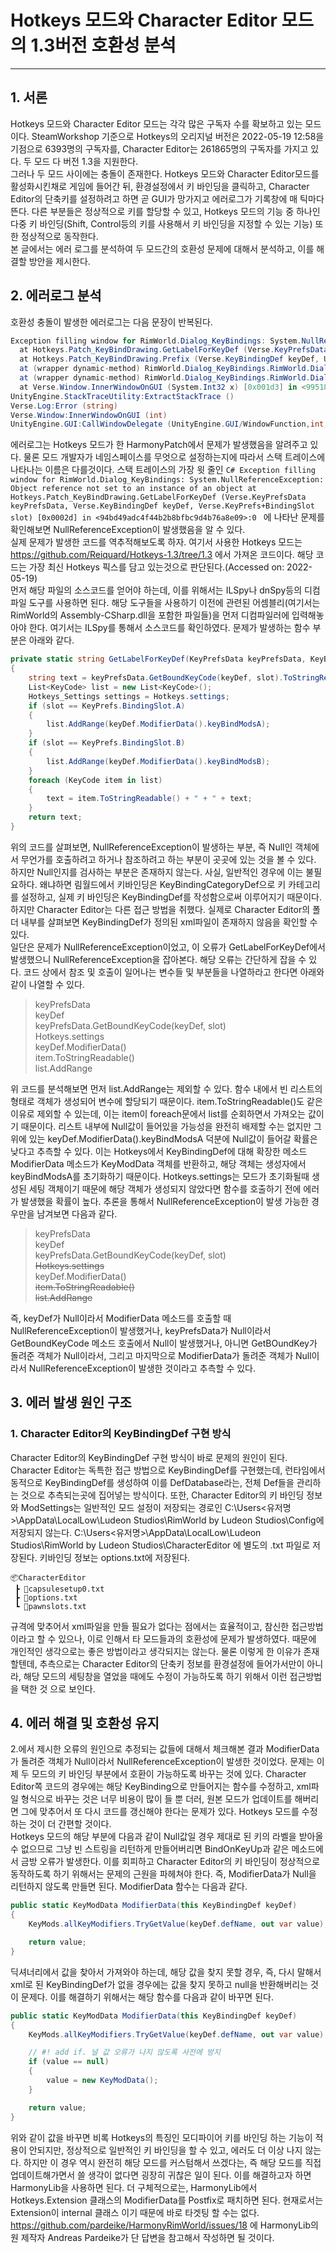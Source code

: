 # Hotkeys 모드와 Character Editor 모드의 1.3버전 호환성 분석
---
## 1. 서론
Hotkeys 모드와 Character Editor 모드는 각각 많은 구독자 수를 확보하고 있는 모드이다. SteamWorkshop 기준으로 Hotkeys의 오리지널 버전은 2022-05-19 12:58을 기점으로 6393명의 구독자를, Character Editor는 261865명의 구독자를 가지고 있다. 두 모드 다 버전 1.3을 지원한다.  
그러나 두 모드 사이에는 충돌이 존재한다. Hotkeys 모드와 Character Editor모드를 활성화시킨채로 게임에 들어간 뒤, 환경설정에서 키 바인딩을 클릭하고, Character Editor의 단축키를 설정하려고 하면 곧 GUI가 망가지고 에러로그가 기록창에 매 틱마다 뜬다. 다른 부분들은 정상적으로 키를 할당할 수 있고, Hotkeys 모드의 기능 중 하나인 다중 키 바인딩(Shift, Control등의 키를 사용해서 키 바인딩을 지정할 수 있는 기능) 또한 정상적으로 동작한다.  
본 글에서는 에러 로그를 분석하여 두 모드간의 호환성 문제에 대해서 분석하고, 이를 해결할 방안을 제시한다.

## 2. 에러로그 분석
호환성 충돌이 발생한 에러로그는 다음 문장이 반복된다.  
```C#
Exception filling window for RimWorld.Dialog_KeyBindings: System.NullReferenceException: Object reference not set to an instance of an object
  at Hotkeys.Patch_KeyBindDrawing.GetLabelForKeyDef (Verse.KeyPrefsData keyPrefsData, Verse.KeyBindingDef keyDef, Verse.KeyPrefs+BindingSlot slot) [0x0002d] in <94bd49adc4f44b2b8bfbc9d4b76a8e09>:0 
  at Hotkeys.Patch_KeyBindDrawing.Prefix (Verse.KeyBindingDef keyDef, UnityEngine.Rect parentRect, System.Single& curY, System.Boolean skipDrawing, Verse.KeyPrefsData& ___keyPrefsData) [0x000ff] in <94bd49adc4f44b2b8bfbc9d4b76a8e09>:0 
  at (wrapper dynamic-method) RimWorld.Dialog_KeyBindings.RimWorld.Dialog_KeyBindings.DrawKeyEntry_Patch1(RimWorld.Dialog_KeyBindings,Verse.KeyBindingDef,UnityEngine.Rect,single&,bool)
  at (wrapper dynamic-method) RimWorld.Dialog_KeyBindings.RimWorld.Dialog_KeyBindings.DoWindowContents_Patch0(RimWorld.Dialog_KeyBindings,UnityEngine.Rect)
  at Verse.Window.InnerWindowOnGUI (System.Int32 x) [0x001d3] in <99518a644a3e4a7ea3fde566568df84a>:0 
UnityEngine.StackTraceUtility:ExtractStackTrace ()
Verse.Log:Error (string)
Verse.Window:InnerWindowOnGUI (int)
UnityEngine.GUI:CallWindowDelegate (UnityEngine.GUI/WindowFunction,int,int,UnityEngine.GUISkin,int,single,single,UnityEngine.GUIStyle)
```
에러로그는 Hotkeys 모드가 한 HarmonyPatch에서 문제가 발생했음을 알려주고 있다. 물론 모드 개발자가 네임스페이스를 무엇으로 설정하는지에 따라서 스택 트레이스에 나타나는 이름은 다를것이다. 스택 트레이스의 가장 윗 줄인 ```C#
Exception filling window for RimWorld.Dialog_KeyBindings: System.NullReferenceException: Object reference not set to an instance of an object
  at Hotkeys.Patch_KeyBindDrawing.GetLabelForKeyDef (Verse.KeyPrefsData keyPrefsData, Verse.KeyBindingDef keyDef, Verse.KeyPrefs+BindingSlot slot) [0x0002d] in <94bd49adc4f44b2b8bfbc9d4b76a8e09>:0 ```
  에 나타난 문제를 확인해보면 NullReferenceException이 발생했음을 알 수 있다.  
실제 문제가 발생한 코드를 역추적해보도록 하자. 여기서 사용한 Hotkeys 모드는 https://github.com/Reiquard/Hotkeys-1.3/tree/1.3 에서 가져온 코드이다. 해당 코드는 가장 최신 Hotkeys 픽스를 담고 있는것으로 판단된다.(Accessed on: 2022-05-19)  
먼저 해당 파일의 소스코드를 얻어야 하는데, 이를 위해서는 ILSpy나 dnSpy등의 디컴파일 도구를 사용하면 된다. 해당 도구들을 사용하기 이전에 관련된 어셈블리(여기서는 RimWorld의 Assembly-CSharp.dll을 포함한 파일들)을 먼저 디컴파일러에 입력해놓아야 한다. 여기서는 ILSpy를 통해서 소스코드를 확인하였다. 문제가 발생하는 함수 부분은 아래와 같다.
```C#
private static string GetLabelForKeyDef(KeyPrefsData keyPrefsData, KeyBindingDef keyDef, KeyPrefs.BindingSlot slot)
{
	string text = keyPrefsData.GetBoundKeyCode(keyDef, slot).ToStringReadable();
	List<KeyCode> list = new List<KeyCode>();
	Hotkeys_Settings settings = Hotkeys.settings;
	if (slot == KeyPrefs.BindingSlot.A)
	{
		list.AddRange(keyDef.ModifierData().keyBindModsA);
	}
	if (slot == KeyPrefs.BindingSlot.B)
	{
		list.AddRange(keyDef.ModifierData().keyBindModsB);
	}
	foreach (KeyCode item in list)
	{
		text = item.ToStringReadable() + " + " + text;
	}
	return text;
}
```   
위의 코드를 살펴보면, NullReferenceException이 발생하는 부분, 즉 Null인 객체에서 무언가를 호출하려고 하거나 참조하려고 하는 부분이 곳곳에 있는 것을 볼 수 있다. 하지만 Null인지를 검사하는 부분은 존재하지 않는다. 사실, 일반적인 경우에 이는 불필요하다. 왜냐하면 림월드에서 키바인딩은 KeyBindingCategoryDef으로 키 카테고리를 설정하고, 실제 키 바인딩은 KeyBindingDef를 작성함으로써 이루어지기 때문이다. 하지만 Character Editor는 다른 접근 방법을 취했다. 실제로 Character Editor의 폴더 내부를 살펴보면 KeyBindingDef가 정의된 xml파일이 존재하지 않음을 확인할 수 있다.  
일단은 문제가 NullReferenceException이었고, 이 오류가 GetLabelForKeyDef에서 발생했으니 NullReferenceException을 잡아본다. 해당 오류는 간단하게 잡을 수 있다. 코드 상에서 참조 및 호출이 일어나는 변수들 및 부분들을 나열하라고 한다면 아래와 같이 나열할 수 있다.
>keyPrefsData  
keyDef  
keyPrefsData.GetBoundKeyCode(keyDef, slot)  
Hotkeys.settings  
keyDef.ModifierData()  
item.ToStringReadable()  
list.AddRange
>
위 코드를 분석해보면 먼저 list.AddRange는 제외할 수 있다. 함수 내에서 빈 리스트의 형태로 객체가 생성되어 변수에 할당되기 때문이다. item.ToStringReadable()도 같은 이유로 제외할 수 있는데, 이는 item이 foreach문에서 list를 순회하면서 가져오는 값이기 때문이다. 리스트 내부에 Null값이 들어있을 가능성을 완전히 배제할 수는 없지만 그 위에 있는 keyDef.ModifierData().keyBindModsA 덕분에 Null값이 들어갈 확률은 낮다고 추측할 수 있다. 이는 Hotkeys에서 KeyBindingDef에 대해 확장한 메소드 ModifierData 메소드가 KeyModData 객체를 반환하고, 해당 객체는 생성자에서 keyBindModsA를 초기화하기 때문이다. Hotkeys.settings는 모드가 초기화될때 생성된 세팅 객체이기 때문에 해당 객체가 생성되지 않았다면 함수를 호출하기 전에 에러가 발생했을 확률이 높다. 추론을 통해서 NullReferenceException이 발생 가능한 경우만을 남겨보면 다음과 같다.
>keyPrefsData  
keyDef  
keyPrefsData.GetBoundKeyCode(keyDef, slot)  
~~Hotkeys.settings~~  
keyDef.ModifierData()  
~~item.ToStringReadable()~~  
~~list.AddRange~~
>
즉, keyDef가 Null이라서 ModifierData 메소드를 호출할 때 NullReferenceException이 발생했거나, keyPrefsData가 Null이라서 GetBoundKeyCode 메소드 호출에서 Null이 발생했거나, 아니면 GetBOundKey가 돌려준 객체가 Null이라서, 그리고 마지막으로 ModifierData가 돌려준 객체가 Null이라서 NullReferenceException이 발생한 것이라고 추측할 수 있다.  
## 3. 에러 발생 원인 구조
### 1. Character Editor의 KeyBindingDef 구현 방식  
Character Editor의 KeyBindingDef 구현 방식이 바로 문제의 원인이 된다. Character Editor는 독특한 접근 방법으로 KeyBindingDef를 구현했는데, 런타임에서 동적으로 KeyBindingDef를 생성하여 이를 DefDatabase라는, 전체 Def들을 관리하는 것으로 추측되는곳에 집어넣는 방식이다. 또한, Character Editor의 키 바인딩 정보와 ModSettings는 일반적인 모드 설정이 저장되는 경로인 C:\Users\<유저명>\AppData\LocalLow\Ludeon Studios\RimWorld by Ludeon Studios\Config에 저장되지 않는다. C:\Users\<유저명>\AppData\LocalLow\Ludeon Studios\RimWorld by Ludeon Studios\CharacterEditor 에 별도의 .txt 파일로 저장된다. 키바인딩 정보는 options.txt에 저장된다.
```Tree
📦CharacterEditor
 ┣ 📜capsulesetup0.txt
 ┣ 📜options.txt
 ┗ 📜pawnslots.txt
```  
규격에 맞추어서 xml파일을 만들 필요가 없다는 점에서는 효율적이고, 참신한 접근방법이라고 할 수 있으나, 이로 인해서 타 모드들과의 호환성에 문제가 발생하였다. 때문에 개인적인 생각으로는 좋은 방법이라고 생각되지는 않는다. 물론 이렇게 한 이유가 존재할텐데, 추측으로는 Character Editor의 단축키 정보를 환경설정에 들어가서만이 아니라, 해당 모드의 세팅창을 열었을 때에도 수정이 가능하도록 하기 위해서 이런 접근방법을 택한 것 으로 보인다.
## 4. 에러 해결 및 호환성 유지
2.에서 제시한 오류의 원인으로 추정되는 값들에 대해서 체크해본 결과 ModifierData가 돌려준 객체가 Null이라서 NullReferenceException이 발생한 것이었다. 문제는 이제 두 모드의 키 바인딩 부분에서 호환이 가능하도록 바꾸는 것에 있다. Character Editor쪽 코드의 경우에는 해당 KeyBinding으로 만들어지는 함수를 수정하고, xml파일 형식으로 바꾸는 것은 너무 비용이 많이 들 뿐 더러, 원본 모드가 업데이트를 해버리면 그에 맞추어서 또 다시 코드를 갱신해야 한다는 문제가 있다. Hotkeys 모드를 수정하는 것이 더 간편할 것이다.  
Hotkeys 모드의 해당 부분에 다음과 같이 Null값일 경우 제대로 된 키의 라벨을 받아올 수 없으므로 그냥 빈 스트링을 리턴하게 만들어버리면 BindOnKeyUp과 같은 메소드에서 금방 오류가 발생한다. 이를 회피하고 Character Editor의 키 바인딩이 정상적으로 동작하도록 하기 위해서는 문제의 근원을 파헤쳐야 한다. 즉, ModifierData가 Null을 리턴하지 않도록 만들면 된다.
ModifierData 함수는 다음과 같다.
```C#
public static KeyModData ModifierData(this KeyBindingDef keyDef)
{
    KeyMods.allKeyModifiers.TryGetValue(keyDef.defName, out var value);

    return value;
}
```  
딕셔너리에서 값을 찾아서 가져와야 하는데, 해당 값을 찾지 못할 경우, 즉, 다시 말해서 xml로 된 KeyBindingDef가 없을 경우에는 값을 찾지 못하고 null을 반환해버리는 것이 문제다. 이를 해결하기 위해서는 해당 함수를 다음과 같이 바꾸면 된다.
```C#
public static KeyModData ModifierData(this KeyBindingDef keyDef)
{
    KeyMods.allKeyModifiers.TryGetValue(keyDef.defName, out var value);

    // #! add if. 널 값 오류가 나지 않도록 사전에 방지
    if (value == null)
    {
        value = new KeyModData();
    }

    return value;
}
```  
위와 같이 값을 바꾸면 비록 Hotkeys의 특징인 모디파이어 키를 바인딩 하는 기능이 적용이 안되지만, 정상적으로 일반적인 키 바인딩을 할 수 있고, 에러도 더 이상 나지 않는다. 하지만 이 경우 역시 완전히 해당 모드를 커스텀해서 쓰겠다는, 즉 해당 모드를 직접 업데이트해가면서 쓸 생각이 없다면 굉장히 귀찮은 일이 된다. 이를 해결하고자 하면 HarmonyLib을 사용하면 된다. 더 구체적으로는, HarmonyLib에서 Hotkeys.Extension 클래스의 ModifierData를 Postfix로 패치하면 된다. 현재로서는 Extension이 internal 클래스 이기 때문에 바로 타겟팅 할 수는 없다. https://github.com/pardeike/HarmonyRimWorld/issues/18 에 HarmonyLib의 원 제작자 Andreas Pardeike가 단 답변을 참고해서 작성하면 될 것이다.